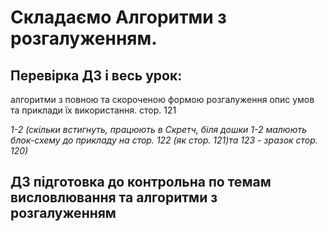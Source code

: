 # Складаємо Алгоритми з розгалуженням.

## Перевірка ДЗ і весь урок:
 алгоритми з повною та скороченою формою розгалуження
опис умов та приклади їх використання. стор. 121

*1-2 (скільки встигнуть, працюють в Скретч, біля дошки 1-2 малюють блок-схему до прикладу на стор. 122 (як стор. 121)та 123 - зразок стор. 120)*

## ДЗ підготовка до контрольна по темам висловлювання та алгоритми з розгалуженням

